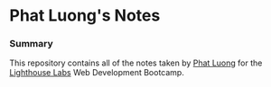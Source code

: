 # Phat Luong's Notes

### Summary
This repository contains all of the notes taken by [Phat Luong](https://github.com/luongtanphat25) for the [Lighthouse Labs](https://www.lighthouselabs.ca/) Web Development Bootcamp.